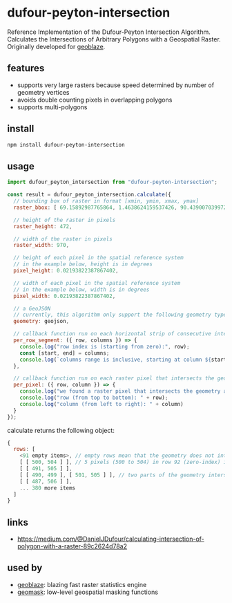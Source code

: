 # dufour-peyton-intersection
Reference Implementation of the Dufour-Peyton Intersection Algorithm.  Calculates the Intersections of Arbitrary Polygons with a Geospatial Raster.  Originally developed for [geoblaze](geoblaze.io).

## features
- supports very large rasters because speed determined by number of geometry vertices
- avoids double counting pixels in overlapping polygons
- supports multi-polygons

## install
```bash
npm install dufour-peyton-intersection
```

## usage
```js
import dufour_peyton_intersection from "dufour-peyton-intersection";

const result = dufour_peyton_intersection.calculate({
  // bounding box of raster in format [xmin, ymin, xmax, ymax]
  raster_bbox: [ 69.15892987765864, 1.4638624159537426, 90.43900703997244, 11.81870408668788],

  // height of the raster in pixels
  raster_height: 472,

  // width of the raster in pixels
  raster_width: 970,

  // height of each pixel in the spatial reference system
  // in the example below, height is in degrees
  pixel_height: 0.02193822387867402,

  // width of each pixel in the spatial reference system
  // in the example below, width is in degrees
  pixel_width: 0.02193822387867402,

  // a GeoJSON
  // currently, this algorithm only support the following geometry types: Polygon and MultiPolygon
  geometry: geojson,

  // callback function run on each horizontal strip of consecutive intersecting pixels
  per_row_segment: ({ row, columns }) => {
    console.log("row index is (starting from zero):", row);
    const [start, end] = columns;
    console.log(`columns range is inclusive, starting at column ${start} and ending at column ${end}`);
  },

  // callback function run on each raster pixel that intersects the geometry
  per_pixel: ({ row, column }) => {
    console.log("we found a raster pixel that intersects the geometry at");
    console.log("row (from top to bottom): " + row);
    console.log("column (from left to right): " + column)
  }
});
```
calculate returns the following object:
```js
{
  rows: [
    <91 empty items>, // empty rows mean that the geometry does not intersect these raster rows 
    [ [ 500, 504 ] ], // 5 pixels (500 to 504) in row 92 (zero-index) intersect the geometry
    [ [ 491, 505 ] ],
    [ [ 490, 499 ], [ 501, 505 ] ], // two parts of the geometry intersect this row and are separated by 1 pixel at index 500
    [ [ 487, 506 ] ],
    ... 380 more items
  ]
}
```

## links
- https://medium.com/@DanielJDufour/calculating-intersection-of-polygon-with-a-raster-89c2624d78a2

## used by
- [geoblaze](https://geoblaze.io/): blazing fast raster statistics engine
- [geomask](https://github.com/danieljdufour/geomask): low-level geospatial masking functions
